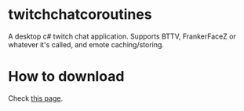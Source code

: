 # twitchchatcoroutines
A desktop c# twitch chat application. Supports BTTV, FrankerFaceZ or whatever it's called, and emote caching/storing. 

# How to download

Check [this page](https://github.com/detolly/twitchchatcoroutines/releases). 
